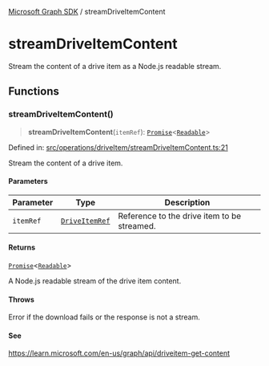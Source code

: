 [Microsoft Graph SDK](README.md) / streamDriveItemContent

# streamDriveItemContent

Stream the content of a drive item as a Node.js readable stream.

## Functions

### streamDriveItemContent()

> **streamDriveItemContent**(`itemRef`): [`Promise`](https://developer.mozilla.org/docs/Web/JavaScript/Reference/Global_Objects/Promise)\<[`Readable`](https://github.com/DefinitelyTyped/DefinitelyTyped/blob/master/types/node/stream.d.ts#L68)\>

Defined in: [src/operations/driveItem/streamDriveItemContent.ts:21](https://github.com/Future-Secure-AI/microsoft-graph/blob/main/src/operations/driveItem/streamDriveItemContent.ts#L21)

Stream the content of a drive item.

#### Parameters

| Parameter | Type | Description |
| ------ | ------ | ------ |
| `itemRef` | [`DriveItemRef`](DriveItem-1.md#driveitemref) | Reference to the drive item to be streamed. |

#### Returns

[`Promise`](https://developer.mozilla.org/docs/Web/JavaScript/Reference/Global_Objects/Promise)\<[`Readable`](https://github.com/DefinitelyTyped/DefinitelyTyped/blob/master/types/node/stream.d.ts#L68)\>

A Node.js readable stream of the drive item content.

#### Throws

Error if the download fails or the response is not a stream.

#### See

https://learn.microsoft.com/en-us/graph/api/driveitem-get-content
